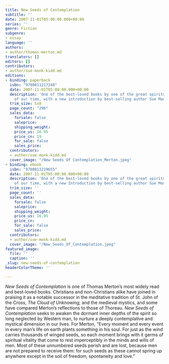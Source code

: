 ```yaml
---
title: New Seeds of Contemplation
subtitle: ''
date: 2007-11-01T05:00:00.000+00:00
series: ''
genre: Fiction
subgenre:
- essay
language: ''
authors:
- author/thomas-merton.md
translators: []
editors: []
contributors:
- author/sue-monk-kidd.md
editions:
- binding: paperback
  isbn: "9780811217248"
  date: 2007-11-01T05:00:00.000+00:00
  description: 'One of the best-loved books by one of the great spiritual authors
    of our time, with a new introduction by best-selling author Sue Monk Kidd '
  trim_size: 5x8
  page_count: "296"
  sales_data:
    forsale: false
    saleprice: 
    shipping_weight: 
    price_us: 16.95
    price_cn: 19
    for_sale: false
    sales_price: 
  contributors:
  - author/sue-monk-kidd.md
  cover_image: "/New Seeds Of Contemplation_Merton.jpeg"
- binding: ebook
  isbn: "9780811219655"
  date: 2007-11-01T05:00:00.000+00:00
  description: 'One of the best-loved books by one of the great spiritual authors
    of our time, with a new Introduction by best-selling author Sue Monk Kidd '
  trim_size: ''
  page_count: ''
  sales_data:
    forsale: false
    saleprice: 
    shipping_weight: 
    price_us: 16.95
    price_cn: 
    for_sale: false
    sales_price: 
  contributors:
  - author/sue-monk-kidd.md
  cover_image: "/New_Seeds_Of_Contemplation.jpeg"
featured_image:
  file: ''
  caption: ''
_slug: new-seeds-of-contemplation
headerColorTheme: ''

---
```

_New Seeds of Contemplation_ is one of Thomas Merton’s most widely read and best-loved books. Christians and non-Christians alike have joined in praising it as a notable successor in the meditative tradition of St. John of the Cross, _The Cloud of Unknowing,_ and the medieval mystics, and some have compared Merton’s reflections to those of Thoreau. _New Seeds of Contemplation_ seeks to awaken the dormant inner depths of the spirit so long neglected by Western man, to nurture a deeply contemplative and mystical dimension in our lives. For Merton, "Every moment and every event in every man’s life on earth plants something in his soul. For just as the wind carries thousands of winged seeds, so each moment brings with it germs of spiritual vitality that come to rest imperceptibly in the minds and wills of men. Most of these unnumbered seeds perish and are lost, because men are not prepared to receive them: for such seeds as these cannot spring up anywhere except in the soil of freedom, spontaneity and love."